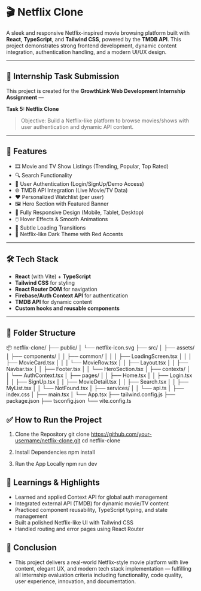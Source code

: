 # 🎬 Netflix Clone

A sleek and responsive Netflix-inspired movie browsing platform built with **React**, **TypeScript**, and **Tailwind CSS**, powered by the **TMDB API**. This project demonstrates strong frontend development, dynamic content integration, authentication handling, and a modern UI/UX design.

---

## 📌 Internship Task Submission

This project is created for the **GrowthLink Web Development Internship Assignment** —  

**Task 5: Netflix Clone**  
> Objective: Build a Netflix-like platform to browse movies/shows with user authentication and dynamic API content.

---

## 🎯 Features

- 🎞️ Movie and TV Show Listings (Trending, Popular, Top Rated)
- 🔍 Search Functionality
- 🔐 User Authentication (Login/SignUp/Demo Access)
- 🌐 TMDB API Integration (Live Movie/TV Data)
- ❤️ Personalized Watchlist (per user)
- 🖼️ Hero Section with Featured Banner
- 📱 Fully Responsive Design (Mobile, Tablet, Desktop)
- 🖱️ Hover Effects & Smooth Animations
- 🔄 Subtle Loading Transitions
- 🎨 Netflix-like Dark Theme with Red Accents

---

## 🛠️ Tech Stack

- **React** (with Vite) + **TypeScript**
- **Tailwind CSS** for styling
- **React Router DOM** for navigation
- **Firebase/Auth Context API** for authentication
- **TMDB API** for dynamic content
- **Custom hooks and reusable components**

---

## 📂 Folder Structure

📦 netflix-clone/
├── public/
│   └── netflix-icon.svg
├── src/
│   ├── assets/
│   ├── components/
│   │   ├── common/
│   │   │   ├── LoadingScreen.tsx
│   │   │   ├── MovieCard.tsx
│   │   │   └── MovieRow.tsx
│   │   ├── Layout.tsx
│   │   ├── Navbar.tsx
│   │   ├── Footer.tsx
│   │   └── HeroSection.tsx
│   ├── contexts/
│   │   └── AuthContext.tsx
│   ├── pages/
│   │   ├── Home.tsx
│   │   ├── Login.tsx
│   │   ├── SignUp.tsx
│   │   ├── MovieDetail.tsx
│   │   ├── Search.tsx
│   │   ├── MyList.tsx
│   │   └── NotFound.tsx
│   ├── services/
│   │   └── api.ts
│   ├── index.css
│   ├── main.tsx
│   └── App.tsx
├── tailwind.config.js
├── package.json
├── tsconfig.json
└── vite.config.ts

## ✅ How to Run the Project

1. Clone the Repository
git clone https://github.com/your-username/netflix-clone.git
cd netflix-clone

2. Install Dependencies
npm install

3. Run the App Locally
npm run dev

## 🧠 Learnings & Highlights

- Learned and applied Context API for global auth management
- Integrated external API (TMDB) for dynamic movie/TV content
- Practiced component reusability, TypeScript typing, and state management
- Built a polished Netflix-like UI with Tailwind CSS
- Handled routing and error pages using React Router

## 🏁 Conclusion

- This project delivers a real-world Netflix-style movie platform with live content, elegant UX, and modern tech stack implementation — fulfilling all internship evaluation criteria including functionality, code quality, user experience, innovation, and documentation.
